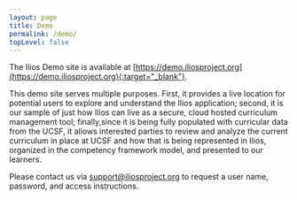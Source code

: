 ```yaml
---
layout: page
title: Demo
permalink: /demo/
topLevel: false
---
```


The Ilios Demo site is available at [https://demo.iliosproject.org](https://demo.iliosproject.org){:target="_blank"}.

This demo site serves multiple purposes. First, it provides a live location for potential users to explore and understand the Ilios application; second, it is our sample of just how Ilios can live as a secure, cloud hosted curriculum management tool; finally,since it is being fully populated with curricular data from the UCSF, it allows interested parties to review and analyze the current curriculum in place at UCSF and how that is being represented in Ilios, organized in the competency framework model, and presented to our learners.

Please contact us via [support@iliosproject.org](mailto:support@iliosproject.org) to request a user name, password, and access instructions.

<!--EndFragment-->
